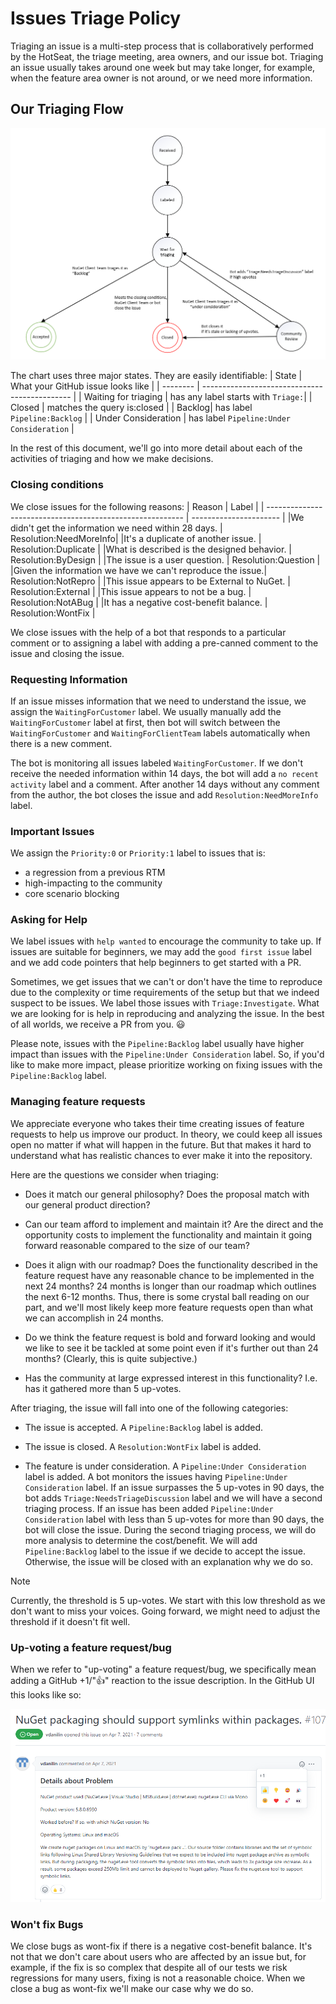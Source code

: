 # Issues Triage Policy
Triaging an issue is a multi-step process that is collaboratively performed by the HotSeat, the triage meeting, area owners, and our issue bot. Triaging an issue usually takes around one week but may take longer, for example, when the feature area owner is not around, or we need more information.

## Our Triaging Flow
![IssueTriagingFlow](/meta/resources/Issue-triaging/IssueTriagingFlow.png)

The chart uses three major states. They are easily identifiable:
| State | What your GitHub issue looks like |
| -------- | --------------------------------------------- |
| Waiting for triaging | has any label starts with `Triage:`|
| Closed | matches the query is:closed |
| Backlog| has label `Pipeline:Backlog` |
| Under Consideration | has label `Pipeline:Under Consideration` |


In the rest of this document, we'll go into more detail about each of the activities of triaging and how we make decisions.


### Closing conditions
We close issues for the following reasons:
| Reason | Label |
| --------------------------------------------------------- | ---------------------- |
|We didn't get the information we need within 28 days.      | Resolution:NeedMoreInfo|
|It's a duplicate of another issue.	                        | Resolution:Duplicate   |
|What is described is the designed behavior.                | Resolution:ByDesign    |
|The issue is a user question.	                            | Resolution:Question    |
|Given the information we have we can't reproduce the issue.| Resolution:NotRepro    |
|This issue appears to be External to NuGet.                | Resolution:External    |
|This issue appears to not be a bug.                        | Resolution:NotABug     |
|It has a negative cost-benefit balance.                    | Resolution:WontFix     |

We close issues with the help of a bot that responds to a particular comment or to assigning a label with adding a pre-canned comment to the issue and closing the issue.

### Requesting Information
If an issue misses information that we need to understand the issue, we assign the `WaitingForCustomer` label. We usually manually add the `WaitingForCustomer` label at first, then bot will switch between the `WaitingForCustomer` and `WaitingForClientTeam` labels automatically when there is a new comment.

The bot is monitoring all issues labeled `WaitingForCustomer`. If we don't receive the needed information within 14 days, the bot will add a `no recent activity` label and a comment. After another 14 days without any comment from the author, the bot closes the issue and add `Resolution:NeedMoreInfo` label.

### Important Issues
We assign the `Priority:0` or `Priority:1` label to issues that is:
- a regression from a previous RTM
- high-impacting to the community
- core scenario blocking

### Asking for Help
We label issues with `help wanted` to encourage the community to take up. If issues are suitable for beginners, we may add the `good first issue` label and we add code pointers that help beginners to get started with a PR.

Sometimes, we get issues that we can't or don't have the time to reproduce due to the complexity or time requirements of the setup but that we indeed suspect to be issues. We label those issues with `Triage:Investigate`. What we are looking for is help in reproducing and analyzing the issue. In the best of all worlds, we receive a PR from you. :smiley:

Please note, issues with the `Pipeline:Backlog` label usually have higher impact than issues with the `Pipeline:Under Consideration` label. So, if you'd like to make more impact, please prioritize working on fixing issues with the `Pipeline:Backlog` label.

### Managing feature requests
We appreciate everyone who takes their time creating issues of feature requests to help us improve our product. In theory, we could keep all issues open no matter if what will happen in the future. But that makes it hard to understand what has realistic chances to ever make it into the repository. 

Here are the questions we consider when triaging:
* Does it match our general philosophy? Does the proposal match with our general product direction? 

* Can our team afford to implement and maintain it? Are the direct and the opportunity costs to implement the functionality and maintain it going forward reasonable compared to the size of our team?

* Does it align with our roadmap?
  Does the functionality described in the feature request have any reasonable chance to be implemented in the next 24 months? 24 months is longer than our roadmap which outlines the next 6-12 months. Thus, there is some crystal ball reading on our part, and we'll most likely keep more feature requests open than what we can accomplish in 24 months.

* Do we think the feature request is bold and forward looking and would we like to see it be tackled at some point even if it's further out than 24 months? (Clearly, this is quite subjective.)

* Has the community at large expressed interest in this functionality? I.e. has it gathered more than 5 up-votes.

After triaging, the issue will fall into one of the following categories:
* The issue is accepted. A `Pipeline:Backlog` label is added.

* The issue is closed. A `Resolution:WontFix` label is added.

* The feature is under consideration. A `Pipeline:Under Consideration` label is added. 
A bot monitors the issues having `Pipeline:Under Consideration` label. If an issue surpasses the 5 up-votes in 90 days, the bot adds `Triage:NeedsTriageDiscussion` label and we will have a second triaging process. If an issue has been added `Pipeline:Under Consideration` label with less than 5 up-votes for more than 90 days, the bot will close the issue.
During the second triaging process, we will do more analysis to determine the cost/benefit. We will add `Pipeline:Backlog` label to the issue if we decide to accept the issue. Otherwise, the issue will be closed with an explanation why we do so.

> [!Note]
> Currently, the threshold is 5 up-votes. We start with this low threshold as we don't want to miss your voices. Going forward, we might need to adjust the threshold if it doesn't fit well.

### Up-voting a feature request/bug
When we refer to "up-voting" a feature request/bug, we specifically mean adding a GitHub +1/"👍" reaction to the issue description. In the GitHub UI this looks like so:

![IssueTriagingFlow](/meta/resources/Issue-triaging/Upvotes-Example.png)


### Won't fix Bugs
We close bugs as wont-fix if there is a negative cost-benefit balance. It's not that we don't care about users who are affected by an issue but, for example, if the fix is so complex that despite all of our tests we risk regressions for many users, fixing is not a reasonable choice. When we close a bug as wont-fix we'll make our case why we do so.
